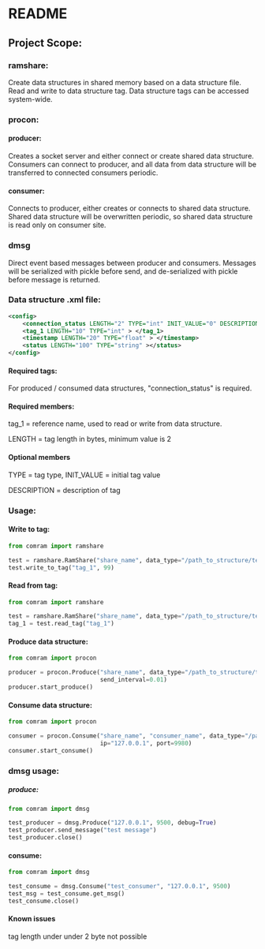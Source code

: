 # README #

## Project Scope: ##

### ramshare: ###
Create data structures in shared memory based on a data structure file.
Read and write to data structure tag.
Data structure tags can be accessed system-wide.

### procon: ###
#### producer: ####
Creates a socket server and either connect or create shared data structure. 
Consumers can connect to producer, and all data from data structure will be transferred to connected consumers periodic.

#### consumer: ####
Connects to producer, either creates or connects to shared data structure.
Shared data structure will be overwritten periodic, so shared data structure is read only on consumer site. 

### dmsg ###

Direct event based messages between producer and consumers. 
Messages will be serialized with pickle before send, and de-serialized with pickle before message is returned. 

### Data structure .xml file: ###

```xml
<config>
    <connection_status LENGTH="2" TYPE="int" INIT_VALUE="0" DESCRIPTION="connection of status" > </connection_status>
    <tag_1 LENGTH="10" TYPE="int" > </tag_1>
    <timestamp LENGTH="20" TYPE="float" > </timestamp>
    <status LENGTH="100" TYPE="string" ></status>
</config>
```
#### Required tags: ####
For produced / consumed data structures, "connection_status" is required. 

#### Required members: ####
tag_1 = reference name, used to read or write from data structure.

LENGTH = tag length in bytes, minimum value is 2

#### Optional members ####
TYPE = tag type, 
INIT_VALUE = initial tag value

DESCRIPTION = description of tag

### Usage: ###

#### Write to tag: ####
````python
from comram import ramshare

test = ramshare.RamShare("share_name", data_type="/path_to_structure/test_structure.xml")
test.write_to_tag("tag_1", 99)
````

#### Read from tag: ####
````python
from comram import ramshare

test = ramshare.RamShare("share_name", data_type="/path_to_structure/test_structure.xml")
tag_1 = test.read_tag("tag_1")
````

#### Produce data structure: ####
````python
from comram import procon

producer = procon.Produce("share_name", data_type="/path_to_structure/test_structure.xml", ip="127.0.0.1", port=9980, 
                          send_interval=0.01)
producer.start_produce()
````

#### Consume data structure: ####
````python
from comram import procon

consumer = procon.Consume("share_name", "consumer_name", data_type="/path_to_structure/test_structure.xml",
                          ip="127.0.0.1", port=9980)
consumer.start_consume()
````


### dmsg usage: ###

##### produce:
````python
from comram import dmsg

test_producer = dmsg.Produce("127.0.0.1", 9500, debug=True)
test_producer.send_message("test message")
test_producer.close()
````
#### consume:
````python
from comram import dmsg

test_consume = dmsg.Consume("test_consumer", "127.0.0.1", 9500)
test_msg = test_consume.get_msg()
test_consume.close()
````

#### Known issues ####
tag length under under 2 byte not possible